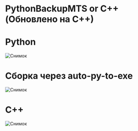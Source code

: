 # PythonBackupMTS or C++ (Обновлено на C++)
# Python
![Снимок](https://github.com/sxfour/PythonBackupMTS/assets/112577182/3bb6a759-5440-4f11-b2e9-dcad9bc55973)
# Сборка через auto-py-to-exe
![Снимок](https://github.com/sxfour/PythonBackupMTS/assets/112577182/6dbb9fde-a322-4efa-b3a0-6aa3f28d2217)

# C++
![Снимок](https://github.com/sxfour/PythonBackupMTS/assets/112577182/4000681c-5f0e-4a92-82d4-c015fdd5a8a4)

